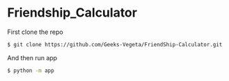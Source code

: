 # Friendship_Calculator


First clone the repo
```bash
$ git clone https://github.com/Geeks-Vegeta/FriendShip-Calculator.git
```

And then run app
```bash
$ python -m app
```